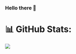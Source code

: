 ### Hello there 👋

<!--
**GuilhermeMVasquez/GuilhermeMVasquez** is a ✨ _special_ ✨ repository because its `README.md` (this file) appears on your GitHub profile.

Here are some ideas to get you started:

- 🔭 I’m currently working on ...
- 🌱 I’m currently learning ...
- 👯 I’m looking to collaborate on ...
- 🤔 I’m looking for help with ...
- 💬 Ask me about ...
- 📫 How to reach me: ...
- 😄 Pronouns: ...
- ⚡ Fun fact: ...
-->

# 📊 GitHub Stats:
![](https://github-readme-streak-stats.herokuapp.com/?user=GuilhermeMVasquez&theme=solarized-light&hide_border=false)<br/>

<!-- 
![](https://github-readme-stats.vercel.app/api/top-langs/?username=GuilhermeMVasquez&theme=solarized-light&hide_border=false&include_all_commits=true&count_private=true&layout=compact)

[![](https://visitcount.itsvg.in/api?id=GuilhermeMVasquez&icon=0&color=12)](https://visitcount.itsvg.in) 
-->
